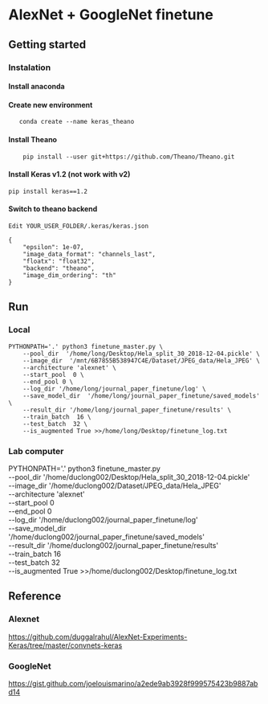 # AlexNet + GoogleNet finetune

## Getting started
### Instalation
#### Install anaconda
#### Create new environment
```
   conda create --name keras_theano
```
#### Install Theano
```commandline
    pip install --user git+https://github.com/Theano/Theano.git
```

#### Install Keras v1.2 (not work with v2)
```
pip install keras==1.2
```

#### Switch to theano backend 
```
Edit YOUR_USER_FOLDER/.keras/keras.json 

{
    "epsilon": 1e-07,
    "image_data_format": "channels_last",
    "floatx": "float32",
    "backend": "theano",
    "image_dim_ordering": "th"
}
```
## Run 
### Local 
```commandline
PYTHONPATH='.' python3 finetune_master.py \
    --pool_dir  '/home/long/Desktop/Hela_split_30_2018-12-04.pickle' \
    --image_dir  '/mnt/6B7855B538947C4E/Dataset/JPEG_data/Hela_JPEG' \
    --architecture 'alexnet' \
    --start_pool  0 \
    --end_pool 0 \
    --log_dir '/home/long/journal_paper_finetune/log' \
    --save_model_dir  '/home/long/journal_paper_finetune/saved_models' \
    --result_dir '/home/long/journal_paper_finetune/results' \
    --train_batch  16 \
    --test_batch  32 \
    --is_augmented True >>/home/long/Desktop/finetune_log.txt
```
### Lab computer
PYTHONPATH='.' python3 finetune_master.py \
    --pool_dir  '/home/duclong002/Desktop/Hela_split_30_2018-12-04.pickle' \
    --image_dir  '/home/duclong002/Dataset/JPEG_data/Hela_JPEG' \
    --architecture 'alexnet' \
    --start_pool  0 \
    --end_pool 0 \
    --log_dir '/home/duclong002/journal_paper_finetune/log' \
    --save_model_dir  '/home/duclong002/journal_paper_finetune/saved_models' \
    --result_dir '/home/duclong002/journal_paper_finetune/results' \
    --train_batch  16 \
    --test_batch  32 \
    --is_augmented True >>/home/duclong002/Desktop/finetune_log.txt

## Reference 
### Alexnet 
https://github.com/duggalrahul/AlexNet-Experiments-Keras/tree/master/convnets-keras

### GoogleNet
https://gist.github.com/joelouismarino/a2ede9ab3928f999575423b9887abd14